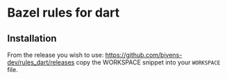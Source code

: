 # Bazel rules for dart

## Installation

From the release you wish to use:
<https://github.com/bivens-dev/rules_dart/releases>
copy the WORKSPACE snippet into your `WORKSPACE` file.
